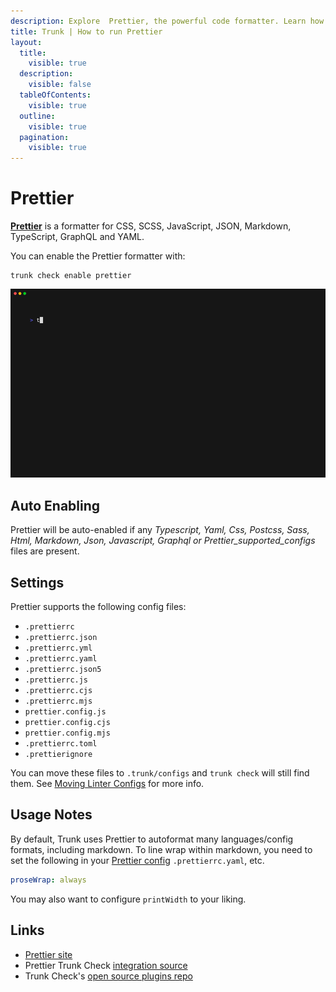 ```yaml
---
description: Explore  Prettier, the powerful code formatter. Learn how to install, configure, and effectively use Prettier to enhance your coding workflow.
title: Trunk | How to run Prettier
layout:
  title:
    visible: true
  description:
    visible: false
  tableOfContents:
    visible: true
  outline:
    visible: true
  pagination:
    visible: true
---
```


# Prettier

[**Prettier**](https://prettier.io/) is a formatter for CSS, SCSS, JavaScript, JSON, Markdown, TypeScript, GraphQL and YAML.

You can enable the Prettier formatter with:

```shell
trunk check enable prettier
```
![prettier example output](./prettier.gif)
## Auto Enabling

Prettier will be auto-enabled if any *Typescript, Yaml, Css, Postcss, Sass, Html, Markdown, Json, Javascript, Graphql or Prettier_supported_configs* files are present.

## Settings

Prettier supports the following config files:
* `.prettierrc`
* `.prettierrc.json`
* `.prettierrc.yml`
* `.prettierrc.yaml`
* `.prettierrc.json5`
* `.prettierrc.js`
* `.prettierrc.cjs`
* `.prettierrc.mjs`
* `prettier.config.js`
* `prettier.config.cjs`
* `prettier.config.mjs`
* `.prettierrc.toml`
* `.prettierignore`

You can move these files to `.trunk/configs` and `trunk check` will still find them. See [Moving Linter Configs](..#moving-linter-configs) for more info.


## Usage Notes



By default, Trunk uses Prettier to autoformat many languages/config formats, including markdown. To line wrap within markdown, you need to set the following in your [Prettier config](https://prettier.io/docs/en/configuration.html) `.prettierrc.yaml`, etc.

```yaml
proseWrap: always
```
You may also want to configure `printWidth` to your liking.





## Links

- [Prettier site](https://prettier.io/)
- Prettier Trunk Check [integration source](https://github.com/trunk-io/plugins/tree/main/linters/prettier)
- Trunk Check's [open source plugins repo](https://github.com/trunk-io/plugins/tree/main)

